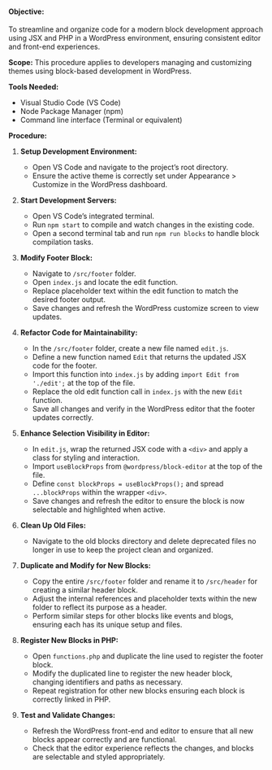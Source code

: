 #### **Objective:**
To streamline and organize code for a modern block development approach using JSX and PHP in a WordPress environment, ensuring consistent editor and front-end experiences.

**Scope:**
This procedure applies to developers managing and customizing themes using block-based development in WordPress.

**Tools Needed:**
- Visual Studio Code (VS Code)
- Node Package Manager (npm)
- Command line interface (Terminal or equivalent)

**Procedure:**

1. **Setup Development Environment:**
   - Open VS Code and navigate to the project’s root directory.
   - Ensure the active theme is correctly set under Appearance > Customize in the WordPress dashboard.

2. **Start Development Servers:**
   - Open VS Code’s integrated terminal.
   - Run `npm start` to compile and watch changes in the existing code.
   - Open a second terminal tab and run `npm run blocks` to handle block compilation tasks.

3. **Modify Footer Block:**
   - Navigate to `/src/footer` folder.
   - Open `index.js` and locate the edit function.
   - Replace placeholder text within the edit function to match the desired footer output.
   - Save changes and refresh the WordPress customize screen to view updates.

4. **Refactor Code for Maintainability:**
   - In the `/src/footer` folder, create a new file named `edit.js`.
   - Define a new function named `Edit` that returns the updated JSX code for the footer.
   - Import this function into `index.js` by adding `import Edit from './edit';` at the top of the file.
   - Replace the old edit function call in `index.js` with the new `Edit` function.
   - Save all changes and verify in the WordPress editor that the footer updates correctly.

5. **Enhance Selection Visibility in Editor:**
   - In `edit.js`, wrap the returned JSX code with a `<div>` and apply a class for styling and interaction.
   - Import `useBlockProps` from `@wordpress/block-editor` at the top of the file.
   - Define `const blockProps = useBlockProps();` and spread `...blockProps` within the wrapper `<div>`.
   - Save changes and refresh the editor to ensure the block is now selectable and highlighted when active.

6. **Clean Up Old Files:**
   - Navigate to the old blocks directory and delete deprecated files no longer in use to keep the project clean and organized.

7. **Duplicate and Modify for New Blocks:**
   - Copy the entire `/src/footer` folder and rename it to `/src/header` for creating a similar header block.
   - Adjust the internal references and placeholder texts within the new folder to reflect its purpose as a header.
   - Perform similar steps for other blocks like events and blogs, ensuring each has its unique setup and files.

8. **Register New Blocks in PHP:**
   - Open `functions.php` and duplicate the line used to register the footer block.
   - Modify the duplicated line to register the new header block, changing identifiers and paths as necessary.
   - Repeat registration for other new blocks ensuring each block is correctly linked in PHP.

9. **Test and Validate Changes:**
   - Refresh the WordPress front-end and editor to ensure that all new blocks appear correctly and are functional.
   - Check that the editor experience reflects the changes, and blocks are selectable and styled appropriately.